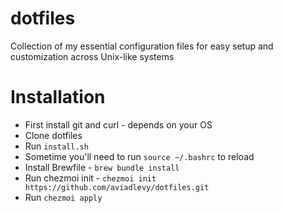 # dotfiles
Collection of my essential configuration files for easy setup and customization across Unix-like systems

# Installation
- First install git and curl - depends on your OS
- Clone dotfiles
- Run `install.sh`
- Sometime you'll need to run `source ~/.bashrc` to reload
- Install Brewfile - `brew bundle install`
- Run chezmoi init - `chezmoi init https://github.com/aviadlevy/dotfiles.git`
- Run `chezmoi apply`

